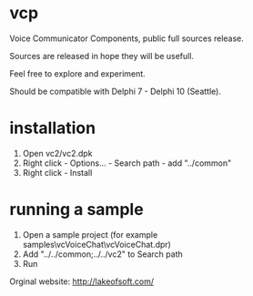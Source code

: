 # vcp
Voice Communicator Components, public full sources release.

Sources are released in hope they will be usefull.

Feel free to explore and experiment.

Should be compatible with Delphi 7 - Delphi 10 (Seattle).


# installation

1. Open vc2/vc2.dpk
2. Right click - Options... - Search path - add "../common"
3. Right click - Install

# running a sample

1. Open a sample project (for example samples\vcVoiceChat\vcVoiceChat.dpr)
2. Add "../../common;../../vc2" to Search path
3. Run

Orginal website:
http://lakeofsoft.com/
